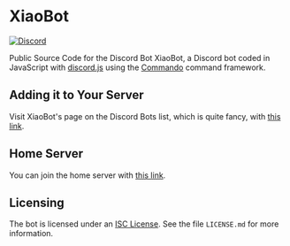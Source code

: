 # XiaoBot
[![Discord](https://discordapp.com/api/guilds/252317073814978561/embed.png)](https://discord.gg/fqQF8mc)

Public Source Code for the Discord Bot XiaoBot, a Discord bot coded in
JavaScript with [discord.js](https://github.com/hydrabolt/discord.js) using the
[Commando](https://github.com/Gawdl3y/discord.js-commando) command framework.

## Adding it to Your Server
Visit XiaoBot's page on the Discord Bots list, which is quite fancy, with
[this link](https://discordbots.org/bot/278305350804045834).

## Home Server
You can join the home server with [this link](https://discord.gg/fqQF8mc).

## Licensing
The bot is licensed under an [ISC License](https://opensource.org/licenses/ISC).
See the file `LICENSE.md` for more information.
